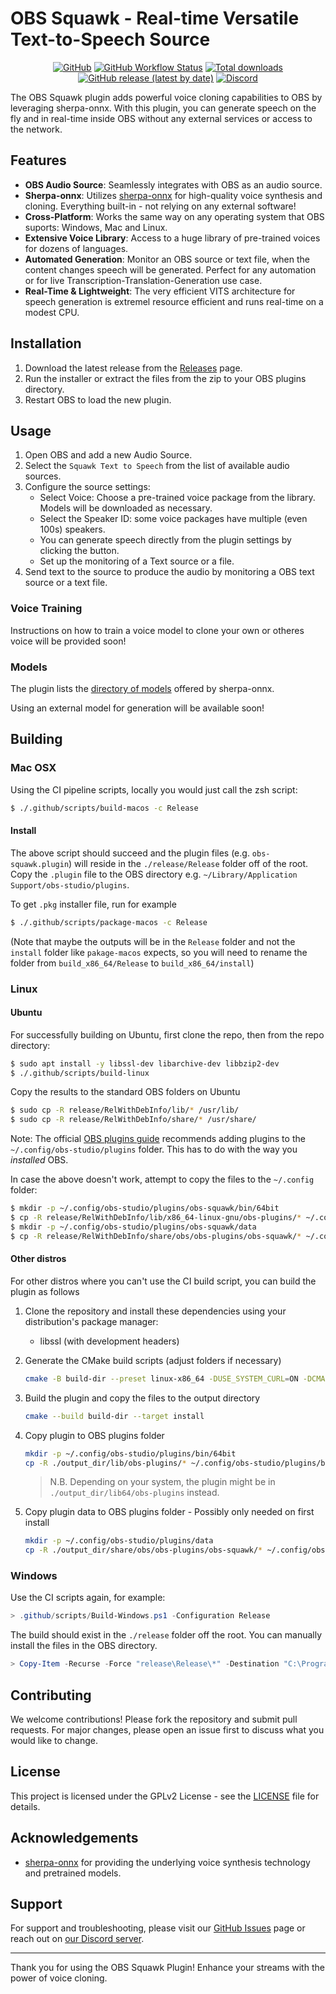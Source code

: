 # OBS Squawk - Real-time Versatile Text-to-Speech Source

<div align="center">

[![GitHub](https://img.shields.io/github/license/occ-ai/obs-squawk)](https://github.com/occ-ai/obs-squawl/blob/main/LICENSE)
[![GitHub Workflow Status](https://img.shields.io/github/actions/workflow/status/occ-ai/obs-squawk/push.yaml)](https://github.com/occ-ai/obs-squawk/actions/workflows/push.yaml)
[![Total downloads](https://img.shields.io/github/downloads/occ-ai/obs-squawk/total)](https://github.com/occ-ai/obs-squawk/releases)
[![GitHub release (latest by date)](https://img.shields.io/github/v/release/occ-ai/obs-squawk)](https://github.com/occ-ai/obs-squawk/releases)
[![Discord](https://img.shields.io/discord/1200229425141252116)](https://discord.gg/KbjGU2vvUz)

</div>

The OBS Squawk plugin adds powerful voice cloning capabilities to OBS by leveraging sherpa-onnx. 
With this plugin, you can generate speech on the fly and in real-time inside OBS without any external services or access to the network.

## Features

- **OBS Audio Source**: Seamlessly integrates with OBS as an audio source.
- **Sherpa-onnx**: Utilizes [sherpa-onnx](https://github.com/k2-fsa/sherpa-onnx/) for high-quality voice synthesis and cloning. Everything built-in - not relying on any external software!
- **Cross-Platform**: Works the same way on any operating system that OBS suports: Windows, Mac and Linux.
- **Extensive Voice Library**: Access to a huge library of pre-trained voices for dozens of languages.
- **Automated Generation**: Monitor an OBS source or text file, when the content changes speech will be generated. Perfect for any automation or for live Transcription-Translation-Generation use case.
- **Real-Time & Lightweight**: The very efficient VITS architecture for speech generation is extremel resource efficient and runs real-time on a modest CPU.

## Installation

1. Download the latest release from the [Releases](https://github.com/occ-ai/obs-squawk/releases) page.
2. Run the installer or extract the files from the zip to your OBS plugins directory.
3. Restart OBS to load the new plugin.

## Usage

1. Open OBS and add a new Audio Source.
1. Select the `Squawk Text to Speech` from the list of available audio sources.
1. Configure the source settings:
    - Select Voice: Choose a pre-trained voice package from the library. Models will be downloaded as necessary.
    - Select the Speaker ID: some voice packages have multiple (even 100s) speakers.
    - You can generate speech directly from the plugin settings by clicking the button.
    - Set up the monitoring of a Text source or a file.
1. Send text to the source to produce the audio by monitoring a OBS text source or a text file.

### Voice Training

Instructions on how to train a voice model to clone your own or otheres voice will be provided soon!

### Models

The plugin lists the [directory of models](https://github.com/k2-fsa/sherpa-onnx/releases/tag/tts-models) offered by sherpa-onnx.

Using an external model for generation will be available soon!

## Building

### Mac OSX

Using the CI pipeline scripts, locally you would just call the zsh script:

```sh
$ ./.github/scripts/build-macos -c Release
```

#### Install
The above script should succeed and the plugin files (e.g. `obs-squawk.plugin`) will reside in the `./release/Release` folder off of the root. Copy the `.plugin` file to the OBS directory e.g. `~/Library/Application Support/obs-studio/plugins`.

To get `.pkg` installer file, run for example
```sh
$ ./.github/scripts/package-macos -c Release
```
(Note that maybe the outputs will be in the `Release` folder and not the `install` folder like `pakage-macos` expects, so you will need to rename the folder from `build_x86_64/Release` to `build_x86_64/install`)

### Linux

#### Ubuntu

For successfully building on Ubuntu, first clone the repo, then from the repo directory:
```sh
$ sudo apt install -y libssl-dev libarchive-dev libbzip2-dev
$ ./.github/scripts/build-linux
```

Copy the results to the standard OBS folders on Ubuntu
```sh
$ sudo cp -R release/RelWithDebInfo/lib/* /usr/lib/
$ sudo cp -R release/RelWithDebInfo/share/* /usr/share/
```
Note: The official [OBS plugins guide](https://obsproject.com/kb/plugins-guide) recommends adding plugins to the `~/.config/obs-studio/plugins` folder. This has to do with the way you *installed* OBS.

In case the above doesn't work, attempt to copy the files to the `~/.config` folder:
```sh
$ mkdir -p ~/.config/obs-studio/plugins/obs-squawk/bin/64bit
$ cp -R release/RelWithDebInfo/lib/x86_64-linux-gnu/obs-plugins/* ~/.config/obs-studio/plugins/obs-squawk/bin/64bit/
$ mkdir -p ~/.config/obs-studio/plugins/obs-squawk/data
$ cp -R release/RelWithDebInfo/share/obs/obs-plugins/obs-squawk/* ~/.config/obs-studio/plugins/obs-squawk/data/
```

#### Other distros

For other distros where you can't use the CI build script, you can build the plugin as follows

1. Clone the repository and install these dependencies using your distribution's package manager:

    * libssl (with development headers)

2. Generate the CMake build scripts (adjust folders if necessary)

    ```sh
    cmake -B build-dir --preset linux-x86_64 -DUSE_SYSTEM_CURL=ON -DCMAKE_INSTALL_PREFIX=./output_dir
    ```

3. Build the plugin and copy the files to the output directory

    ```sh
    cmake --build build-dir --target install
    ```

4. Copy plugin to OBS plugins folder

    ```sh
    mkdir -p ~/.config/obs-studio/plugins/bin/64bit
    cp -R ./output_dir/lib/obs-plugins/* ~/.config/obs-studio/plugins/bin/64bit/
    ```

    > N.B. Depending on your system, the plugin might be in `./output_dir/lib64/obs-plugins` instead.

5. Copy plugin data to OBS plugins folder - Possibly only needed on first install

    ```sh
    mkdir -p ~/.config/obs-studio/plugins/data
    cp -R ./output_dir/share/obs/obs-plugins/obs-squawk/* ~/.config/obs-studio/plugins/data/
    ```

### Windows

Use the CI scripts again, for example:

```powershell
> .github/scripts/Build-Windows.ps1 -Configuration Release
```

The build should exist in the `./release` folder off the root. You can manually install the files in the OBS directory.

```powershell
> Copy-Item -Recurse -Force "release\Release\*" -Destination "C:\Program Files\obs-studio\"
```

## Contributing

We welcome contributions! Please fork the repository and submit pull requests. For major changes, please open an issue first to discuss what you would like to change.

## License

This project is licensed under the GPLv2 License - see the [LICENSE](LICENSE) file for details.

## Acknowledgements

- [sherpa-onnx](https://github.com/k2-fsa/sherpa-onnx) for providing the underlying voice synthesis technology and pretrained models.

## Support

For support and troubleshooting, please visit our [GitHub Issues](https://github.com/occ-ai/obs-squawk/issues) page or reach out on [our Discord server](https://discord.gg/s5K9RwPV7w).

---

Thank you for using the OBS Squawk Plugin! Enhance your streams with the power of voice cloning.
